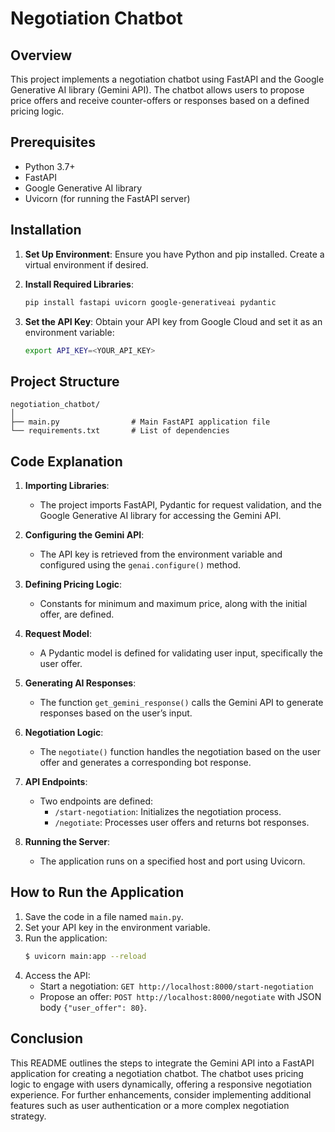 # Negotiation Chatbot

## Overview
This project implements a negotiation chatbot using FastAPI and the Google Generative AI library (Gemini API). The chatbot allows users to propose price offers and receive counter-offers or responses based on a defined pricing logic.

## Prerequisites
- Python 3.7+
- FastAPI
- Google Generative AI library
- Uvicorn (for running the FastAPI server)

## Installation

1. **Set Up Environment**: Ensure you have Python and pip installed. Create a virtual environment if desired.

2. **Install Required Libraries**:
   ```bash
   pip install fastapi uvicorn google-generativeai pydantic
   ```

3. **Set the API Key**: Obtain your API key from Google Cloud and set it as an environment variable:
   ```bash
   export API_KEY=<YOUR_API_KEY>
   ```

## Project Structure
```
negotiation_chatbot/
│
├── main.py                # Main FastAPI application file
└── requirements.txt       # List of dependencies
```

## Code Explanation

1. **Importing Libraries**:
   - The project imports FastAPI, Pydantic for request validation, and the Google Generative AI library for accessing the Gemini API.

2. **Configuring the Gemini API**:
   - The API key is retrieved from the environment variable and configured using the `genai.configure()` method.

3. **Defining Pricing Logic**:
   - Constants for minimum and maximum price, along with the initial offer, are defined.

4. **Request Model**:
   - A Pydantic model is defined for validating user input, specifically the user offer.

5. **Generating AI Responses**:
   - The function `get_gemini_response()` calls the Gemini API to generate responses based on the user’s input.

6. **Negotiation Logic**:
   - The `negotiate()` function handles the negotiation based on the user offer and generates a corresponding bot response.

7. **API Endpoints**:
   - Two endpoints are defined: 
     - `/start-negotiation`: Initializes the negotiation process.
     - `/negotiate`: Processes user offers and returns bot responses.

8. **Running the Server**:
   - The application runs on a specified host and port using Uvicorn.

## How to Run the Application

1. Save the code in a file named `main.py`.
2. Set your API key in the environment variable.
3. Run the application:
   ```bash
   $ uvicorn main:app --reload
   ```
4. Access the API:
   - Start a negotiation: `GET http://localhost:8000/start-negotiation`
   - Propose an offer: `POST http://localhost:8000/negotiate` with JSON body `{"user_offer": 80}`.

## Conclusion
This README outlines the steps to integrate the Gemini API into a FastAPI application for creating a negotiation chatbot. The chatbot uses pricing logic to engage with users dynamically, offering a responsive negotiation experience. For further enhancements, consider implementing additional features such as user authentication or a more complex negotiation strategy.

